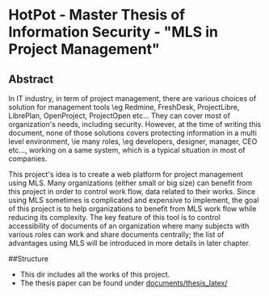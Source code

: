 # HotPot - Master Thesis of Information Security - "MLS in Project Management"
## Abstract
In IT industry, in term of project management, there are various choices of solution for management tools \eg Redmine, FreshDesk, ProjectLibre, LibrePlan, OpenProject, ProjectOpen etc... They can cover most of organization's needs, including security. However, at the time of writing this document, none of those solutions covers protecting information in a multi level environment, \ie many roles, \eg developers, designer, manager, CEO etc..., working on a same system, which is a typical situation in most of companies. 

This project's idea is to create a web platform for project management using MLS. Many organizations (either small or big size) can benefit from this project in order to control work flow, data related to their works. Since using MLS sometimes is complicated and expensive to implement, the goal of this project is to help organizations to benefit from MLS work flow while reducing its complexity. The key feature of this tool is to control accessibility of documents of an organization where many subjects with various roles can work and share documents centrally; the list of advantages using MLS will be introduced in more details in later chapter.

##Structure
- This dir includes all the works of this project.
- The thesis paper can be found under [documents/thesis_latex/](https://github.com/khangpn/hotpot/tree/master/documents/thesis_latex)

